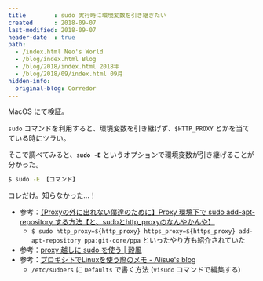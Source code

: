 ```yaml
---
title        : sudo 実行時に環境変数を引き継ぎたい
created      : 2018-09-07
last-modified: 2018-09-07
header-date  : true
path:
  - /index.html Neo's World
  - /blog/index.html Blog
  - /blog/2018/index.html 2018年
  - /blog/2018/09/index.html 09月
hidden-info:
  original-blog: Corredor
---
```


MacOS にて検証。

`sudo` コマンドを利用すると、環境変数を引き継げず、`$HTTP_PROXY` とかを当てている時にツラい。

そこで調べてみると、**`sudo -E`** というオプションで環境変数が引き継げることが分かった。

```bash
$ sudo -E 【コマンド】
```

コレだけ。知らなかった…！

- 参考：[【Proxyの外に出れない僕達のために】Proxy 環境下で sudo add-apt-repository する方法【と、sudoとhttp_proxyのなんやかんや】](https://qiita.com/katoken-0215/items/18f9b8553f8ad4117d79)
  - `$ sudo http_proxy=${http_proxy} https_proxy=${https_proxy} add-apt-repository ppa:git-core/ppa` といったやり方も紹介されていた
- 参考：[proxy 越しに sudo を使う | 穀風](https://kokufu.blogspot.com/2012/05/proxy-sudo.html)
- 参考：[プロキシ下でLinuxを使う際のメモ - Λlisue's blog](https://lambdalisue.hatenablog.com/entry/2013/06/25/140630)
  - `/etc/sudoers` に `Defaults` で書く方法 (`visudo` コマンドで編集する)
